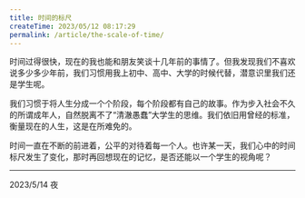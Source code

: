 ```yaml
---
title: 时间的标尺
createTime: 2023/05/12 08:17:29
permalink: /article/the-scale-of-time/
---
```

时间过得很快，现在的我也能和朋友笑谈十几年前的事情了。但我发现我们不喜欢说多少多少年前，我们习惯用我上初中、高中、大学的时候代替，潜意识里我们还是学生呢。



我们习惯于将人生分成一个个阶段，每个阶段都有自己的故事。作为步入社会不久的所谓成年人，自然脱离不了“清澈愚蠢”大学生的思维。我们依旧用曾经的标准，衡量现在的人生，这是在所难免的。



时间一直在不断的前进着，公平的对待着每一个人。也许某一天，我们心中的时间标尺发生了变化，那时再回想现在的记忆，是否还能以一个学生的视角呢？



---

2023/5/14 夜


